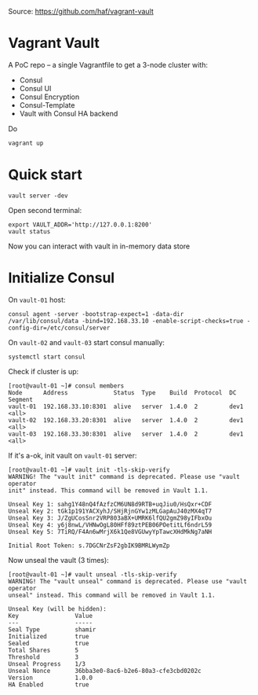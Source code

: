 Source: https://github.com/haf/vagrant-vault

# Vagrant Vault

A PoC repo – a single Vagrantfile to get a 3-node cluster with:

 - Consul
 - Consul UI
 - Consul Encryption
 - Consul-Template
 - Vault with Consul HA backend

Do

``` bash
vagrant up
```

# Quick start

```
vault server -dev
```

Open second terminal:
```
export VAULT_ADDR='http://127.0.0.1:8200'
vault status
```

Now you can interact with vault in in-memory data store

# Initialize Consul

On `vault-01` host:
```
consul agent -server -bootstrap-expect=1 -data-dir /var/lib/consul/data -bind=192.168.33.10 -enable-script-checks=true -config-dir=/etc/consul/server
```

On `vault-02` and `vault-03` start consul manually:
```
systemctl start consul
```

Check if cluster is up:
```
[root@vault-01 ~]# consul members
Node      Address             Status  Type    Build  Protocol  DC    Segment
vault-01  192.168.33.10:8301  alive   server  1.4.0  2         dev1  <all>
vault-02  192.168.33.20:8301  alive   server  1.4.0  2         dev1  <all>
vault-03  192.168.33.30:8301  alive   server  1.4.0  2         dev1  <all>

```

If it's a-ok, init vault on `vault-01` server:
```
[root@vault-01 ~]# vault init -tls-skip-verify
WARNING! The "vault init" command is deprecated. Please use "vault operator
init" instead. This command will be removed in Vault 1.1.

Unseal Key 1: sahg1Y48nQ4fAzfzCM6UN8d9RTB+uqJiu0/HsQxr+CDF
Unseal Key 2: tGk1p191YACXyhJ/SHjRjnGYw1zMLGapAuJ40zMX4qT7
Unseal Key 3: J/ZgUCosSnr2VRP803aBX+UMRK6lfQU2gmZ98yIFbxOu
Unseal Key 4: y6j8nwL/VHNwOgL80HFf89ztPEB06POetitLf6ndrL59
Unseal Key 5: 7TiRQ/F4An6wMrjX6k1Qe8VGUwyYpTawcXHdMkNg7aNH

Initial Root Token: s.7DGCNrZsF2gbIK9BMRLWymZp
```

Now unseal the vault (3 times):
```
[root@vault-01 ~]# vault unseal -tls-skip-verify
WARNING! The "vault unseal" command is deprecated. Please use "vault operator
unseal" instead. This command will be removed in Vault 1.1.

Unseal Key (will be hidden): 
Key                Value
---                -----
Seal Type          shamir
Initialized        true
Sealed             true
Total Shares       5
Threshold          3
Unseal Progress    1/3
Unseal Nonce       36bba3e0-8ac6-b2e6-80a3-cfe3cbd0202c
Version            1.0.0
HA Enabled         true
```


